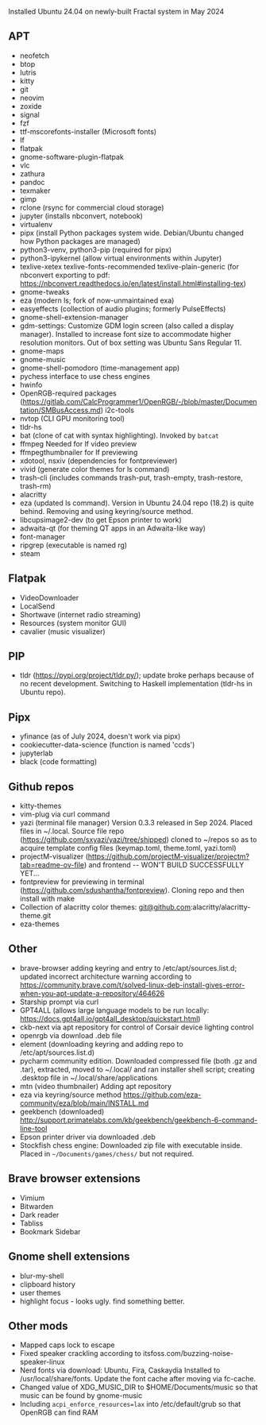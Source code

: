Installed Ubuntu 24.04 on newly-built Fractal system in May 2024

## APT
* neofetch
* btop
* lutris
* kitty
* git 
* neovim
* zoxide
* signal
* fzf
* ttf-mscorefonts-installer (Microsoft fonts)
* lf
* flatpak
* gnome-software-plugin-flatpak
* vlc
* zathura
* pandoc
* texmaker
* gimp
* rclone (rsync for commercial cloud storage)
* jupyter (installs nbconvert, notebook)
* virtualenv
* pipx (install Python packages system wide.  Debian/Ubuntu changed how Python packages are managed)
* python3-venv, python3-pip (required for pipx)
* python3-ipykernel (allow virtual environments within Jupyter)
* texlive-xetex texlive-fonts-recommended texlive-plain-generic (for nbconvert exporting to pdf:  https://nbconvert.readthedocs.io/en/latest/install.html#installing-tex)
* gnome-tweaks
* eza (modern ls; fork of now-unmaintained exa)
* easyeffects (collection of audio plugins; formerly PulseEffects)
* gnome-shell-extension-manager
* gdm-settings:  Customize GDM login screen (also called a display manager).  Installed to increase font size to accommodate higher resolution monitors.  Out of box setting was Ubuntu Sans Regular 11. 
* gnome-maps
* gnome-music
* gnome-shell-pomodoro (time-management app)
* pychess  interface to use chess engines
* hwinfo
* OpenRGB-required packages (https://gitlab.com/CalcProgrammer1/OpenRGB/-/blob/master/Documentation/SMBusAccess.md) i2c-tools
* nvtop (CLI GPU monitoring tool)
* tldr-hs
* bat (clone of cat with syntax highlighting).  Invoked by `batcat`
* ffmpeg Needed for lf video preview
* ffmpegthumbnailer for lf previewing
* xdotool, nsxiv (dependencies for fontpreviewer)
* vivid (generate color themes for ls command)
* trash-cli (includes commands trash-put, trash-empty, trash-restore, trash-rm)
* alacritty
* eza (updated ls command).  Version in Ubuntu 24.04 repo (18.2) is quite behind.  Removing and using keyring/source method.
* libcupsimage2-dev (to get Epson printer to work)
* adwaita-qt (for theming QT apps in an Adwaita-like way)
* font-manager
* ripgrep (executable is named rg)
* steam



## Flatpak
* VideoDownloader
* LocalSend
* Shortwave (internet radio streaming)
* Resources (system monitor GUI)
* cavalier (music visualizer)


## PIP
* tldr (https://pypi.org/project/tldr.py/); update broke perhaps because of no recent development.  Switching to Haskell implementation (tldr-hs in Ubuntu repo).


## Pipx
* yfinance (as of July 2024, doesn't work via pipx)
* cookiecutter-data-science  (function is named 'ccds')
* jupyterlab
* black (code formatting)


## Github repos
* kitty-themes    
* vim-plug via curl command
* yazi (terminal file manager)  Version 0.3.3 released in Sep 2024.  Placed files in ~/.local.  Source file repo (https://github.com/sxyazi/yazi/tree/shipped) cloned to ~/repos so as to acquire template config files (keymap.toml, theme.toml, yazi.toml)
* projectM-visualizer (https://github.com/projectM-visualizer/projectm?tab=readme-ov-file) and frontend -- WON'T BUILD SUCCESSFULLY YET...
* fontpreview for previewing in terminal (https://github.com/sdushantha/fontpreview).  Cloning repo and then install with make
* Collection of alacritty color themes:  git@github.com:alacritty/alacritty-theme.git
* eza-themes







## Other
* brave-browser  adding keyring and entry to /etc/apt/sources.list.d; updated incorrect architecture warning according to https://community.brave.com/t/solved-linux-deb-install-gives-error-when-you-apt-update-a-repository/464626
* Starship prompt via curl  
* GPT4ALL (allows large language models to be run locally:  https://docs.gpt4all.io/gpt4all_desktop/quickstart.html)
* ckb-next via apt repository for control of Corsair device lighting control
* openrgb via download .deb file
* element (downloading keyring and adding repo to /etc/apt/sources.list.d)
* pycharm community edition.  Downloaded compressed file (both .gz and .tar), extracted, moved to ~/.local/ and ran installer shell script; creating .desktop file in ~/.local/share/applications
* mtn (video thumbnailer)  Adding apt repository
* eza via keyring/source method  https://github.com/eza-community/eza/blob/main/INSTALL.md
* geekbench (downloaded) http://support.primatelabs.com/kb/geekbench/geekbench-6-command-line-tool
* Epson printer driver via downloaded .deb
* Stockfish chess engine:  Downloaded zip file with executable inside.  Placed in `~/Documents/games/chess/` but not required.



## Brave browser extensions
* Vimium
* Bitwarden
* Dark reader
* Tabliss
* Bookmark Sidebar



## Gnome shell extensions
* blur-my-shell
* clipboard history
* user themes
* highlight focus  - looks ugly.  find something better.


## Other mods
* Mapped caps lock to escape
* Fixed speaker crackling according to itsfoss.com/buzzing-noise-speaker-linux
* Nerd fonts via download:  Ubuntu, Fira, Caskaydia  Installed to /usr/local/share/fonts.  Update the font cache after moving via fc-cache.
* Changed value of XDG_MUSIC_DIR to $HOME/Documents/music so that music can be found by gnome-music
* Including `acpi_enforce_resources=lax` into /etc/default/grub so that OpenRGB can find RAM
